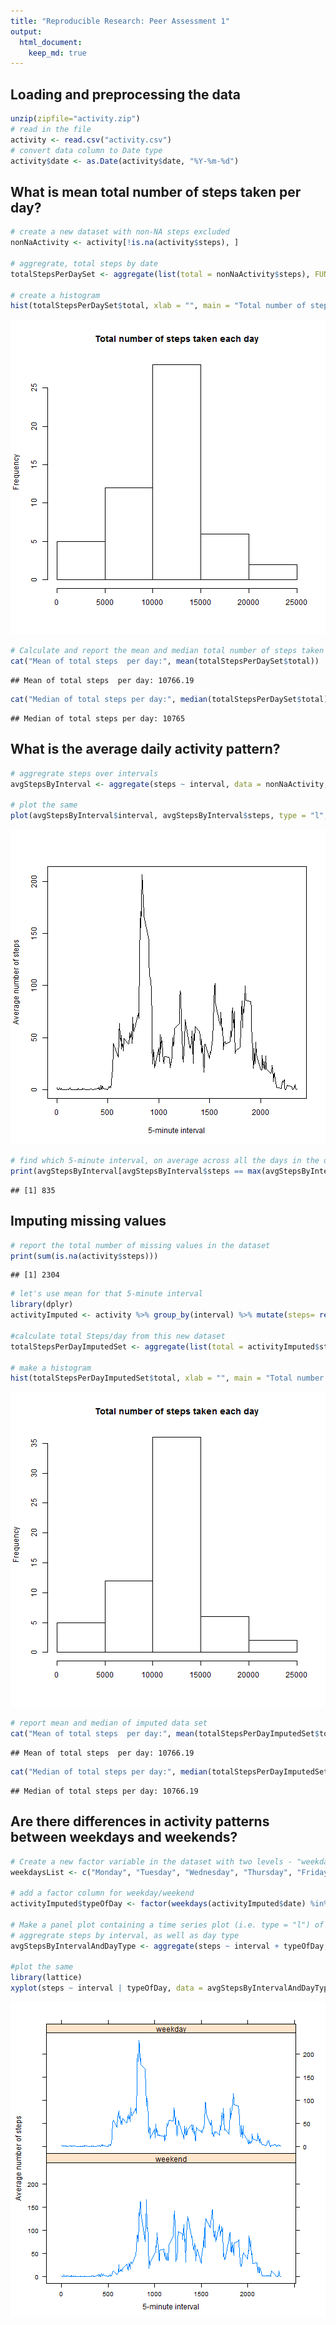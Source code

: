 ```yaml
---
title: "Reproducible Research: Peer Assessment 1"
output: 
  html_document:
    keep_md: true
---
```



## Loading and preprocessing the data

```r
unzip(zipfile="activity.zip")
# read in the file
activity <- read.csv("activity.csv")
# convert data column to Date type
activity$date <- as.Date(activity$date, "%Y-%m-%d")
```


## What is mean total number of steps taken per day?

```r
# create a new dataset with non-NA steps excluded
nonNaActivity <- activity[!is.na(activity$steps), ]

# aggregrate, total steps by date
totalStepsPerDaySet <- aggregate(list(total = nonNaActivity$steps), FUN = sum, by = list(Group.date = nonNaActivity$date))

# create a histogram
hist(totalStepsPerDaySet$total, xlab = "", main = "Total number of steps taken each day")
```

![plot of chunk unnamed-chunk-2](figure/unnamed-chunk-2-1.png)

```r
# Calculate and report the mean and median total number of steps taken per day
cat("Mean of total steps  per day:", mean(totalStepsPerDaySet$total))
```

```
## Mean of total steps  per day: 10766.19
```

```r
cat("Median of total steps per day:", median(totalStepsPerDaySet$total))
```

```
## Median of total steps per day: 10765
```


## What is the average daily activity pattern?

```r
# aggregrate steps over intervals
avgStepsByInterval <- aggregate(steps ~ interval, data = nonNaActivity, mean)

# plot the same
plot(avgStepsByInterval$interval, avgStepsByInterval$steps, type = "l", xlab = "5-minute interval", ylab = "Average number of steps")
```

![plot of chunk unnamed-chunk-3](figure/unnamed-chunk-3-1.png)

```r
# find which 5-minute interval, on average across all the days in the dataset, contains the maximum number of steps 
print(avgStepsByInterval[avgStepsByInterval$steps == max(avgStepsByInterval$steps), ]$interval)
```

```
## [1] 835
```


## Imputing missing values

```r
# report the total number of missing values in the dataset
print(sum(is.na(activity$steps)))
```

```
## [1] 2304
```

```r
# let's use mean for that 5-minute interval
library(dplyr)
activityImputed <- activity %>% group_by(interval) %>% mutate(steps= replace(steps, is.na(steps), mean(steps, na.rm=TRUE)))

#calculate total Steps/day from this new dataset
totalStepsPerDayImputedSet <- aggregate(list(total = activityImputed$steps), FUN = sum, by = list(Group.date = activityImputed$date))

# make a histogram
hist(totalStepsPerDayImputedSet$total, xlab = "", main = "Total number of steps taken each day")
```

![plot of chunk unnamed-chunk-4](figure/unnamed-chunk-4-1.png)

```r
# report mean and median of imputed data set
cat("Mean of total steps  per day:", mean(totalStepsPerDayImputedSet$total))
```

```
## Mean of total steps  per day: 10766.19
```

```r
cat("Median of total steps per day:", median(totalStepsPerDayImputedSet$total))
```

```
## Median of total steps per day: 10766.19
```


## Are there differences in activity patterns between weekdays and weekends?

```r
# Create a new factor variable in the dataset with two levels - "weekday" and "weekend" indicating whether a given date is a weekday or weekend day.
weekdaysList <- c("Monday", "Tuesday", "Wednesday", "Thursday", "Friday")

# add a factor column for weekday/weekend
activityImputed$typeOfDay <- factor(weekdays(activityImputed$date) %in% weekdaysList, levels = c(FALSE, TRUE), labels=c("weekend", "weekday"))

# Make a panel plot containing a time series plot (i.e. type = "l") of the 5-minute interval (x-axis) and the average number of steps taken, averaged across all weekday days or weekend days (y-axis)
# aggregrate steps by interval, as well as day type
avgStepsByIntervalAndDayType <- aggregate(steps ~ interval + typeOfDay, activityImputed, mean)

#plot the same
library(lattice)
xyplot(steps ~ interval | typeOfDay, data = avgStepsByIntervalAndDayType, type = "l", xlab = "5-minute interval", ylab = "Average number of steps", layout = c(1,2))
```

![plot of chunk unnamed-chunk-5](figure/unnamed-chunk-5-1.png)
